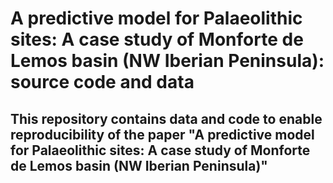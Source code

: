 # A predictive model for Palaeolithic sites: A case study of Monforte de Lemos basin (NW Iberian Peninsula): source code and data
## This repository contains data and code to enable reproducibility of the paper "A predictive model for Palaeolithic sites: A case study of Monforte de Lemos basin (NW Iberian Peninsula)"
